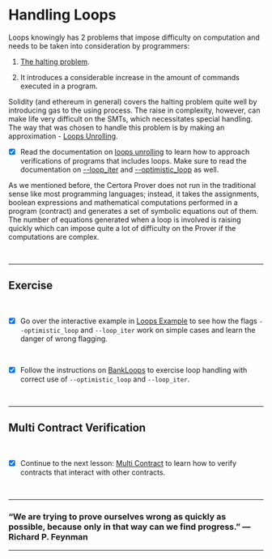 # Handling Loops

Loops knowingly has 2 problems that impose difficulty on computation and needs to be taken into consideration by programmers:

1. [The halting problem](https://en.wikipedia.org/wiki/Halting_problem).

2. It introduces a considerable increase in the amount of commands executed in a program.

Solidity (and ethereum in general) covers the halting problem quite well by introducing gas to the using process. The raise in complexity, however, can make life very difficult on the SMTs, which necessitates special handling. The way that was chosen to handle this problem is by making an approximation - [Loops Unrolling](https://en.wikipedia.org/wiki/Loop_unrolling).

- [x] Read the documentation on [loops unrolling](https://docs.certora.com/en/latest/docs/ref-manual/approx/loops.html) to learn how to approach verifications of programs that includes loops. Make sure to read the documentation on [--loop_iter](https://docs.certora.com/en/latest/docs/ref-manual/cli/options.html#loop-iter) and [--optimistic_loop](https://docs.certora.com/en/latest/docs/ref-manual/cli/options.html#optimistic-loop) as well.

As we mentioned before, the Certora Prover does not run in the traditional sense like most programming languages; instead, it takes the assignments, boolean expressions and mathematical computations performed in a program (contract) and generates a set of symbolic equations out of them. The number of equations generated when a loop is involved is raising quickly which can impose quite a lot of difficulty on the Prover if the computations are complex.

</br>

---

## Exercise

</br>

- [x] Go over the interactive example in [Loops Example](LoopsExample) to see how the flags `--optimistic_loop` and `--loop_iter` work on simple cases and learn the danger of wrong flagging.

</br>

- [x] Follow the instructions on [BankLoops](BankLoops) to exercise loop handling with correct use of `--optimistic_loop` and `--loop_iter`.


</br>

---

## Multi Contract Verification

</br>

- [x] Continue to the next lesson: [Multi Contract](../12.Lesson_MultiContract) to learn how to verify contracts that interact with other contracts.

</br>

---

### “We are trying to prove ourselves wrong as quickly as possible, because only in that way can we find progress.” ― Richard P. Feynman

---
